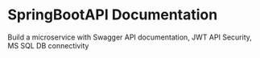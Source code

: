 # SpringBootAPI Documentation
Build a microservice with Swagger API documentation, JWT API Security, MS SQL DB connectivity
